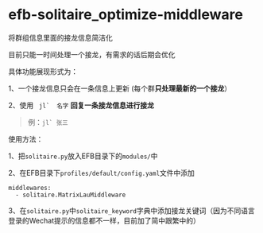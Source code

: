 # efb-solitaire_optimize-middleware
将群组信息里面的接龙信息简洁化

目前只能一时间处理一个接龙，有需求的话后期会优化

具体功能展现形式为：

1、一个接龙信息只会在一条信息上更新 (每个群**只处理最新的一个接龙**）

2、使用 ``` jl`  名字``` **回复一条接龙信息进行接龙**

>例：```jl` 张三```

使用方法：

1、把`solitaire.py`放入EFB目录下的`modules/`中

2、在EFB目录下`profiles/default/config.yaml`文件中添加

```
middlewares:
  - solitaire.MatrixLauMiddleware
```

3、在`solitaire.py`中`solitaire_keyword`字典中添加接龙关键词（因为不同语言登录的Wechat提示的信息都不一样，目前加了简中跟繁中的）
